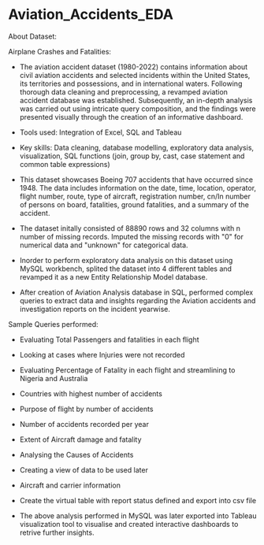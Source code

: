 # Aviation_Accidents_EDA
About Dataset:

Airplane Crashes and Fatalities:

- The aviation accident dataset (1980-2022) contains information about civil aviation 
accidents and selected incidents within the United States, its territories and possessions, and in 
international waters. Following thorough data cleaning and preprocessing, a revamped aviation 
accident database was established. Subsequently, an in-depth analysis was carried out using intricate 
query composition, and the findings were presented visually through the creation of an informative 
dashboard.
- Tools used: Integration of Excel, SQL and Tableau
- Key skills: Data cleaning, database modelling, exploratory data analysis, visualization, SQL functions (join, group by, cast, case statement and common table expressions)

- This dataset showcases Boeing 707 accidents that have occurred since 1948. The data includes information on the date, time, location, operator, flight number, route, type of aircraft, registration number, cn/In number of persons on board, fatalities, ground fatalities, and a summary of the accident.
- The dataset initally consisted of 88890 rows and 32 columns with n number of missing records. Imputed the missing records with "0" for numerical data and "unknown" for categorical data.
- Inorder to perform exploratory data analysis on this dataset using MySQL workbench, splited the dataset into 4 different tables and revamped it as a new Entity Relationship Model database.
- After creation of Aviation Analysis database in SQL, performed complex queries to extract data and insights regarding the Aviation accidents and investigation reports on the incident yearwise.

Sample Queries performed:
- Evaluating Total Passengers and fatalities in each flight
-  Looking at cases where Injuries were not recorded
-  Evaluating Percentage of Fatality in each flight and streamlining to Nigeria and Australia
-  Countries with highest number of accidents
-   Purpose of flight by number of accidents
-   Number of accidents recorded per year
-   Extent of Aircraft damage and fatality
-   Analysing the Causes of Accidents
-   Creating a view of data to be used later
-   Aircraft and carrier information
-   Create the virtual table with report status defined and export into csv file


- The above analysis performed in MySQL was later exported into Tableau visualization tool to visualise and created interactive dashboards to retrive further insights.
